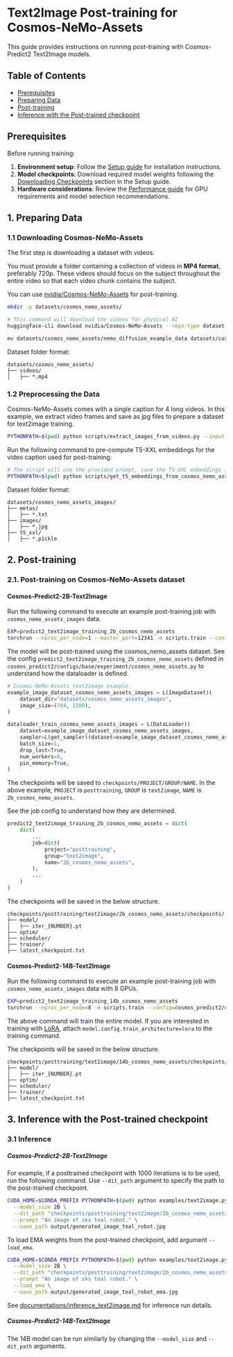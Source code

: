 # Text2Image Post-training for Cosmos-NeMo-Assets

This guide provides instructions on running post-training with Cosmos-Predict2 Text2Image models.

## Table of Contents
- [Prerequisites](#prerequisites)
- [Preparing Data](#1-preparing-data)
- [Post-training](#2-post-training)
- [Inference with the Post-trained checkpoint](#3-inference-with-the-post-trained-checkpoint)

## Prerequisites

Before running training:

1. **Environment setup**: Follow the [Setup guide](setup.md) for installation instructions.
2. **Model checkpoints**: Download required model weights following the [Downloading Checkpoints](setup.md#downloading-checkpoints) section in the Setup guide.
3. **Hardware considerations**: Review the [Performance guide](performance.md) for GPU requirements and model selection recommendations.


## 1. Preparing Data
### 1.1 Downloading Cosmos-NeMo-Assets

The first step is downloading a dataset with videos.

You must provide a folder containing a collection of videos in **MP4 format**, preferably 720p. These videos should focus on the subject throughout the entire video so that each video chunk contains the subject.

You can use [nvidia/Cosmos-NeMo-Assets](https://huggingface.co/datasets/nvidia/Cosmos-NeMo-Assets) for post-training.

```bash
mkdir -p datasets/cosmos_nemo_assets/

# This command will download the videos for physical AI
huggingface-cli download nvidia/Cosmos-NeMo-Assets --repo-type dataset --local-dir datasets/cosmos_nemo_assets/ --include "*.mp4*"

mv datasets/cosmos_nemo_assets/nemo_diffusion_example_data datasets/cosmos_nemo_assets/videos
```

Dataset folder format:
```
datasets/cosmos_nemo_assets/
├── videos/
│   ├── *.mp4
```

### 1.2 Preprocessing the Data

Cosmos-NeMo-Assets comes with a single caption for 4 long videos.
In this example, we extract video frames and save as jpg files to prepare a dataset for text2image training.
```bash
PYTHONPATH=$(pwd) python scripts/extract_images_from_videos.py --input_dataset_dir datasets/cosmos_nemo_assets --output_dataset_dir datasets/cosmos_nemo_assets_images --stride 30
```

Run the following command to pre-compute T5-XXL embeddings for the video caption used for post-training:
```bash
# The script will use the provided prompt, save the T5-XXL embeddings in pickle format.
PYTHONPATH=$(pwd) python scripts/get_t5_embeddings_from_cosmos_nemo_assets.py --dataset_path datasets/cosmos_nemo_assets_images --prompt "An image of sks teal robot." --is_image
```

Dataset folder format:
```
datasets/cosmos_nemo_assets_images/
├── metas/
│   ├── *.txt
├── images/
│   ├── *.jpg
├── t5_xxl/
│   ├── *.pickle
```

## 2. Post-training
### 2.1. Post-training on Cosmos-NeMo-Assets dataset
#### Cosmos-Predict2-2B-Text2Image

Run the following command to execute an example post-training job with `cosmos_nemo_assets_images` data.
```bash
EXP=predict2_text2image_training_2b_cosmos_nemo_assets
torchrun --nproc_per_node=1 --master_port=12341 -m scripts.train --config=cosmos_predict2/configs/base/config.py -- experiment=${EXP}
```

The model will be post-trained using the cosmos_nemo_assets dataset.
See the config `predict2_text2image_training_2b_cosmos_nemo_assets` defined in `cosmos_predict2/configs/base/experiment/cosmos_nemo_assets.py` to understand how the dataloader is defined.
```python
# Cosmos-NeMo-Assets text2image example
example_image_dataset_cosmos_nemo_assets_images = L(ImageDataset)(
    dataset_dir="datasets/cosmos_nemo_assets_images",
    image_size=(704, 1280),
)

dataloader_train_cosmos_nemo_assets_images = L(DataLoader)(
    dataset=example_image_dataset_cosmos_nemo_assets_images,
    sampler=L(get_sampler)(dataset=example_image_dataset_cosmos_nemo_assets_images),
    batch_size=1,
    drop_last=True,
    num_workers=8,
    pin_memory=True,
)
```

The checkpoints will be saved to `checkpoints/PROJECT/GROUP/NAME`.
In the above example, `PROJECT` is `posttraining`, `GROUP` is `text2image`, `NAME` is `2b_cosmos_nemo_assets`.

See the job config to understand how they are determined.
```python
predict2_text2image_training_2b_cosmos_nemo_assets = dict(
    dict(
        ...
        job=dict(
            project="posttraining",
            group="text2image",
            name="2b_cosmos_nemo_assets",
        ),
        ...
    )
)
```

The checkpoints will be saved in the below structure.
```
checkpoints/posttraining/text2image/2b_cosmos_nemo_assets/checkpoints/
├── model/
│   ├── iter_{NUMBER}.pt
├── optim/
├── scheduler/
├── trainer/
├── latest_checkpoint.txt
```

#### Cosmos-Predict2-14B-Text2Image

Run the following command to execute an example post-training job with `cosmos_nemo_assets_images` data with 8 GPUs.

```bash
EXP=predict2_text2image_training_14b_cosmos_nemo_assets
torchrun --nproc_per_node=8 -m scripts.train --config=cosmos_predict2/configs/base/config.py -- experiment=${EXP}
```

The above command will train the entire model. If you are interested in training with [LoRA](https://arxiv.org/abs/2106.09685), attach `model.config.train_architecture=lora` to the training command.

The checkpoints will be saved in the below structure.  
```
checkpoints/posttraining/text2image/14b_cosmos_nemo_assets/checkpoints/
├── model/
│   ├── iter_{NUMBER}.pt
├── optim/
├── scheduler/
├── trainer/
├── latest_checkpoint.txt
```


## 3. Inference with the Post-trained checkpoint
### 3.1 Inference
##### Cosmos-Predict2-2B-Text2Image

For example, if a posttrained checkpoint with 1000 iterations is to be used, run the following command.
Use `--dit_path` argument to specify the path to the post-trained checkpoint.

```bash
CUDA_HOME=$CONDA_PREFIX PYTHONPATH=$(pwd) python examples/text2image.py \
  --model_size 2B \
  --dit_path "checkpoints/posttraining/text2image/2b_cosmos_nemo_assets/checkpoints/model/iter_000001000.pt" \
  --prompt "An image of sks teal robot." \
  --save_path output/generated_image_teal_robot.jpg
```

To load EMA weights from the post-trained checkpoint, add argument `--load_ema`.
```bash
CUDA_HOME=$CONDA_PREFIX PYTHONPATH=$(pwd) python examples/text2image.py \
  --model_size 2B \
  --dit_path "checkpoints/posttraining/text2image/2b_cosmos_nemo_assets/checkpoints/model/iter_000001000.pt" \
  --prompt "An image of sks teal robot." \
  --load_ema \
  --save_path output/generated_image_teal_robot_ema.jpg
```

See [documentations/inference_text2image.md](documentations/inference_text2image.md) for inference run details.

##### Cosmos-Predict2-14B-Text2Image

The 14B model can be run similarly by changing the `--model_size` and `--dit_path` arguments.
